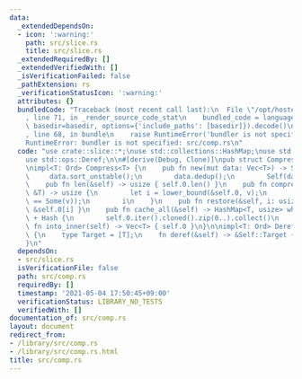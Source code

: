 ```yaml
---
data:
  _extendedDependsOn:
  - icon: ':warning:'
    path: src/slice.rs
    title: src/slice.rs
  _extendedRequiredBy: []
  _extendedVerifiedWith: []
  _isVerificationFailed: false
  _pathExtension: rs
  _verificationStatusIcon: ':warning:'
  attributes: {}
  bundledCode: "Traceback (most recent call last):\n  File \"/opt/hostedtoolcache/Python/3.9.4/x64/lib/python3.9/site-packages/onlinejudge_verify/documentation/build.py\"\
    , line 71, in _render_source_code_stat\n    bundled_code = language.bundle(stat.path,\
    \ basedir=basedir, options={'include_paths': [basedir]}).decode()\n  File \"/opt/hostedtoolcache/Python/3.9.4/x64/lib/python3.9/site-packages/onlinejudge_verify/languages/user_defined.py\"\
    , line 68, in bundle\n    raise RuntimeError('bundler is not specified: {}'.format(path.as_posix()))\n\
    RuntimeError: bundler is not specified: src/comp.rs\n"
  code: "use crate::slice::*;\nuse std::collections::HashMap;\nuse std::hash::Hash;\n\
    use std::ops::Deref;\n\n#[derive(Debug, Clone)]\npub struct Compress<T: Ord>(Vec<T>);\n\
    \nimpl<T: Ord> Compress<T> {\n    pub fn new(mut data: Vec<T>) -> Self {\n   \
    \     data.sort_unstable();\n        data.dedup();\n        Self(data)\n    }\n\
    \    pub fn len(&self) -> usize { self.0.len() }\n    pub fn compress(&self, v:\
    \ &T) -> usize {\n        let i = lower_bound(&self.0, v);\n        debug_assert!(self.0.get(i)\
    \ == Some(v));\n        i\n    }\n    pub fn restore(&self, i: usize) -> &T {\
    \ &self.0[i] }\n    pub fn cache_all(&self) -> HashMap<T, usize> where T: Clone\
    \ + Hash {\n        self.0.iter().cloned().zip(0..).collect()\n    }\n    pub\
    \ fn into_inner(self) -> Vec<T> { self.0 }\n}\n\nimpl<T: Ord> Deref for Compress<T>\
    \ {\n    type Target = [T];\n    fn deref(&self) -> &Self::Target { &self.0 }\n\
    }\n"
  dependsOn:
  - src/slice.rs
  isVerificationFile: false
  path: src/comp.rs
  requiredBy: []
  timestamp: '2021-05-04 17:50:45+09:00'
  verificationStatus: LIBRARY_NO_TESTS
  verifiedWith: []
documentation_of: src/comp.rs
layout: document
redirect_from:
- /library/src/comp.rs
- /library/src/comp.rs.html
title: src/comp.rs
---
```

